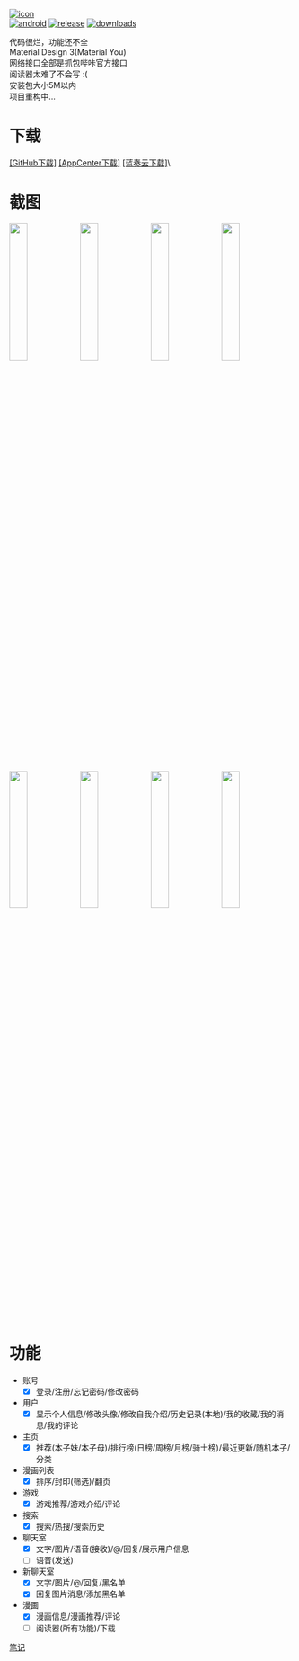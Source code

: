 [![icon](https://raw.githubusercontent.com/shizq123/BIKA/master/app/src/main/res/mipmap-xhdpi/ic_launcher.png)](https://github.com/shizq123/BIKA/releases) <br>
[![android](https://img.shields.io/badge/android-7.0%2B-brightgreen.svg)](https://github.com/shizq123/BIKA/releases)
[![release](https://img.shields.io/github/release/shizq123/BIKA.svg)](https://github.com/shizq123/BIKA/releases)
[![downloads](https://img.shields.io/github/downloads/shizq123/BIKA/v1.0.5/total.svg)](https://github.com/shizq123/BIKA/releases)

代码很烂，功能还不全 <br>
Material Design 3(Material You)<br>
网络接口全部是抓包哔咔官方接口 <br>
阅读器太难了不会写 :( <br>
安装包大小5M以内 <br>
项目重构中... <br>

# 下载
    
[[GitHub下载]](https://github.com/shizq123/BIKA/releases)
[[AppCenter下载]](https://install.appcenter.ms/users/shizq123hh/apps/bika/distribution_groups/release)
[[蓝奏云下载]](https://zquan.lanzoue.com/b00zguxje)\

# 截图

<img src="https://raw.githubusercontent.com/shizq123/BIKA/master/Screenshot/s2.webp" width="25%"><img src="https://raw.githubusercontent.com/shizq123/BIKA/master/Screenshot/s3.webp" width="25%"><img src="https://raw.githubusercontent.com/shizq123/BIKA/master/Screenshot/s4.webp" width="25%"><img src="https://raw.githubusercontent.com/shizq123/BIKA/master/Screenshot/s5.webp" width="25%"><img src="https://raw.githubusercontent.com/shizq123/BIKA/master/Screenshot/s6.webp" width="25%"><img src="https://raw.githubusercontent.com/shizq123/BIKA/master/Screenshot/s7.webp" width="25%"><img src="https://raw.githubusercontent.com/shizq123/BIKA/master/Screenshot/s8.webp" width="25%"><img src="https://raw.githubusercontent.com/shizq123/BIKA/master/Screenshot/s9.webp" width="25%">

# 功能

- 账号
    - [x] 登录/注册/忘记密码/修改密码
- 用户
    - [x] 显示个人信息/修改头像/修改自我介绍/历史记录(本地)/我的收藏/我的消息/我的评论
- 主页
    - [x] 推荐(本子妹/本子母)/排行榜(日榜/周榜/月榜/骑士榜)/最近更新/随机本子/分类
- 漫画列表
    - [x] 排序/封印(筛选)/翻页
- 游戏
    - [x] 游戏推荐/游戏介绍/评论
- 搜索
    - [x] 搜索/热搜/搜索历史
- 聊天室
    - [x] 文字/图片/语音(接收)/@/回复/展示用户信息
    - [ ] 语音(发送)
- 新聊天室
    - [x] 文字/图片/@/回复/黑名单
    - [x] 回复图片消息/添加黑名单
- 漫画
    - [x] 漫画信息/漫画推荐/评论
    - [ ] 阅读器(所有功能)/下载

[笔记](https://github.com/shizq123/BIKA/blob/master/NOTE.md)

